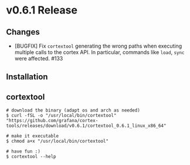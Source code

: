 # v0.6.1 Release

## Changes

* [BUGFIX] Fix `cortextool` generating the wrong paths when executing multiple calls to the cortex API. In particular, commands like `load`, `sync` were affected. #133

## Installation

## cortextool

```console
# download the binary (adapt os and arch as needed)
$ curl -fSL -o "/usr/local/bin/cortextool" "https://github.com/grafana/cortex-tools/releases/download/v0.6.1/cortextool_0.6.1_linux_x86_64"

# make it executable
$ chmod a+x "/usr/local/bin/cortextool"

# have fun :)
$ cortextool --help
```
